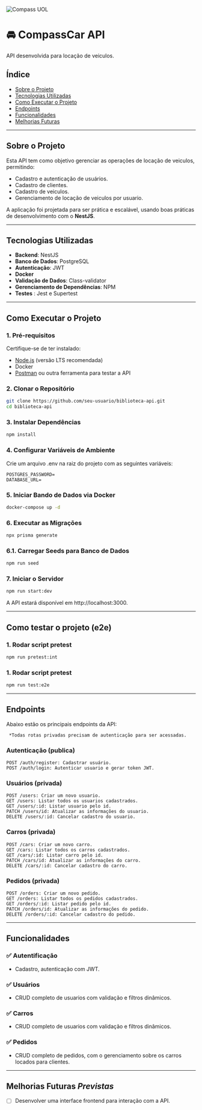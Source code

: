 ![Compass UOL](https://encrypted-tbn0.gstatic.com/images?q=tbn:ANd9GcSjETy0VOzv6gXdQZlWfiNFwK9qTxnPI8Obzw&s)

# 🚘 CompassCar API
API desenvolvida para locação de veiculos.

## **Índice**
- [Sobre o Projeto](#sobre-o-projeto)
- [Tecnologias Utilizadas](#tecnologias-utilizadas)
- [Como Executar o Projeto](#como-executar-o-projeto)
- [Endpoints](#endpoints)
- [Funcionalidades](#funcionalidades)
- [Melhorias Futuras](#melhorias-futuras-previstas)

---

## **Sobre o Projeto**
Esta API tem como objetivo gerenciar as operações de locação de veiculos, permitindo:
- Cadastro e autenticação de usuários.
- Cadastro de clientes.
- Cadastro de veiculos.
- Gerenciamento de locação de veiculos por usuario.

A aplicação foi projetada para ser prática e escalável, usando boas práticas de desenvolvimento com o **NestJS**.

---

## **Tecnologias Utilizadas**
- **Backend**: NestJS
- **Banco de Dados**: PostgreSQL
- **Autenticação**: JWT
- **Docker**
- **Validação de Dados**: Class-validator
- **Gerenciamento de Dependências**: NPM
- **Testes** : Jest e Supertest

---

## **Como Executar o Projeto**

### **1. Pré-requisitos**
Certifique-se de ter instalado:
- [Node.js](https://nodejs.org/) (versão LTS recomendada)
- Docker
- [Postman](https://www.postman.com/) ou outra ferramenta para testar a API

### **2. Clonar o Repositório**
```bash
git clone https://github.com/seu-usuario/biblioteca-api.git
cd biblioteca-api
```

### **3. Instalar Dependências**
```bash
npm install
```
### **4. Configurar Variáveis de Ambiente**
Crie um arquivo .env na raiz do projeto com as seguintes variáveis:
```dotenv
POSTGRES_PASSWORD=
DATABASE_URL=
```
### **5. Iniciar Bando de Dados via Docker**
```bash
docker-compose up -d
```
### **6. Executar as Migrações**
```bash
npx prisma generate
```
### **6.1. Carregar Seeds para Banco de Dados**
```bash
npm run seed
```
### **7. Iniciar o Servidor**
```bash
npm run start:dev
```
A API estará disponível em http://localhost:3000.
___
## **Como testar o projeto (e2e)**
### **1. Rodar script pretest**
```bash
npm run pretest:int
```
### **1. Rodar script pretest**
```bash
npm run test:e2e
```
___
## **Endpoints**
Abaixo estão os principais endpoints da API:

     *Todas rotas privadas precisam de autenticação para ser acessadas.

### **Autenticação (publica)**
```http
POST /auth/register: Cadastrar usuário.
POST /auth/login: Autenticar usuario e gerar token JWT.
```

### **Usuários (privada)**
```http
POST /users: Criar um novo usuario.
GET /users: Listar todos os usuarios cadastrados.
GET /users/:id: Listar usuario pelo id.
PATCH /users/id: Atualizar as informações do usuario.
DELETE /users/:id: Cancelar cadastro do usuario.
```

### **Carros (privada)**
```http
POST /cars: Criar um novo carro.
GET /cars: Listar todos os carros cadastrados.
GET /cars/:id: Listar carro pelo id.
PATCH /cars/id: Atualizar as informações do carro.
DELETE /cars/:id: Cancelar cadastro do carro.
```

### **Pedidos (privada)**
```http
POST /orders: Criar um novo pedido.
GET /orders: Listar todos os pedidos cadastrados.
GET /orders/:id: Listar pedido pelo id.
PATCH /orders/id: Atualizar as informações do pedido.
DELETE /orders/:id: Cancelar cadastro do pedido.
```
___
## **Funcionalidades**
### ✅ **Autentificação**
- Cadastro, autenticação com JWT.
### ✅ **Usuários**
- CRUD completo de usuarios com validação e filtros dinâmicos.
### ✅ **Carros**
- CRUD completo de usuarios com validação e filtros dinâmicos.
### ✅ **Pedidos**
- CRUD completo de pedidos, com o gerenciamento sobre os carros locados para clientes.
___
## **Melhorias Futuras ***Previstas*****
- [ ] Desenvolver uma interface frontend para interação com a API.
